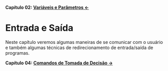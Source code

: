 **Capítulo 02: [Variáveis e Parâmetros ←](https://github.com/redmanndotsh/bashscripting/tree/master/chapter-02)**

# Entrada e Saída

Neste capítulo veremos algumas maneiras de se comunicar com o usuário e também algumas técnicas de redirecionamento de entrada/saída de programas.

**Capítulo 04: [Comandos de Tomada de Decisão →](https://github.com/redmanndotsh/bashscripting/tree/master/chapter-04)**
